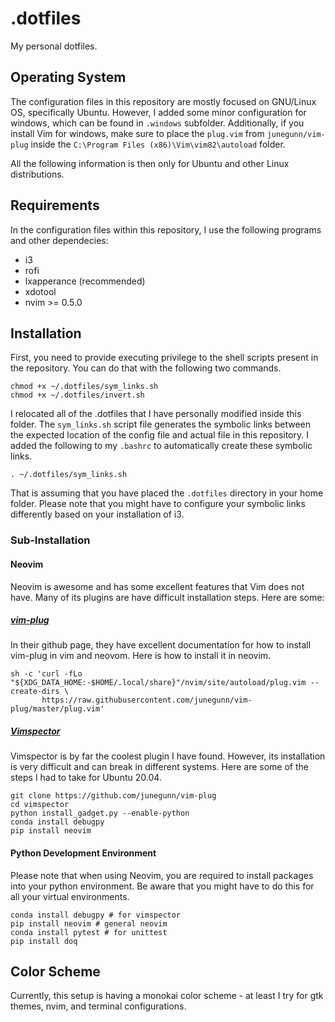 # .dotfiles
My personal dotfiles.

## Operating System 

The configuration files in this repository are mostly focused on GNU/Linux OS, specifically Ubuntu. However, I added some minor configuration for windows, which can be found in `.windows` subfolder. Additionally, if you install Vim for windows, make sure to place the `plug.vim` from `junegunn/vim-plug` inside the `C:\Program Files (x86)\Vim\vim82\autoload` folder.

All the following information is then only for Ubuntu and other Linux distributions.

## Requirements

In the configuration files within this repository, I use the following programs and other dependecies:

+ i3
+ rofi
+ lxapperance (recommended)
+ xdotool 
+ nvim >= 0.5.0

## Installation 

First, you need to provide executing privilege to the shell scripts present in the repository. You can do that with the following two commands.

```
chmod +x ~/.dotfiles/sym_links.sh
chmod +x ~/.dotfiles/invert.sh
```

I relocated all of the .dotfiles that I have personally modified inside this folder. The `sym_links.sh` script file generates the symbolic links between the expected location of the config file and actual file in this repository. I added the following to my `.bashrc` to automatically create these symbolic links.

```
. ~/.dotfiles/sym_links.sh
```

That is assuming that you have placed the `.dotfiles` directory in your home folder. Please note that you might have to configure your symbolic links differently based on your installation of i3.

### Sub-Installation

#### Neovim

Neovim is awesome and has some excellent features that Vim does not have. Many of its plugins are have difficult installation steps. Here are some:

##### [vim-plug](https://github.com/junegunn/vim-plug)

In their github page, they have excellent documentation for how to install vim-plug in vim and neovom. Here is how to install it in neovim.

```
sh -c 'curl -fLo "${XDG_DATA_HOME:-$HOME/.local/share}"/nvim/site/autoload/plug.vim --create-dirs \
       https://raw.githubusercontent.com/junegunn/vim-plug/master/plug.vim'
```

##### [Vimspector](https://github.com/puremourning/vimspector)

Vimspector is by far the coolest plugin I have found. However, its installation is very difficult and can break in different systems. Here are some of the steps I had to take for Ubuntu 20.04.

```
git clone https://github.com/junegunn/vim-plug
cd vimspector
python install_gadget.py --enable-python
conda install debugpy
pip install neovim
```

#### Python Development Environment

Please note that when using Neovim, you are required to install packages into your python environment. Be aware that you might have to do this for all your virtual environments.

```
conda install debugpy # for vimspector
pip install neovim # general neovim
conda install pytest # for unittest
pip install doq
```

## Color Scheme

Currently, this setup is having a monokai color scheme - at least I try for gtk themes, nvim, and terminal configurations.
